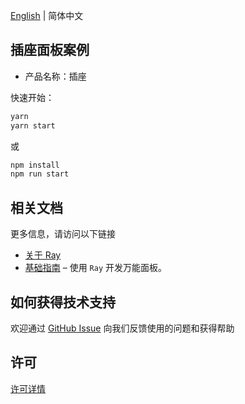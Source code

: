 [English](README.md) | 简体中文[](README_zh.md)

## 插座面板案例

- 产品名称：插座

快速开始：

```sh
yarn
yarn start
```

或

```sh
npm install
npm run start
```

## 相关文档

更多信息，请访问以下链接

- [关于 Ray](https://developer.tuya.com/cn/ray)
- [基础指南](https://developer.tuya.com/cn/miniapp-codelabs/codelabs/panelmore-guide/index.html#0) – 使用 `Ray` 开发万能面板。

## 如何获得技术支持

欢迎通过 [GitHub Issue](https://github.com/Tuya-Community/tuya-ray-demo/issues) 向我们反馈使用的问题和获得帮助

## 许可

[许可详情](LICENSE)
